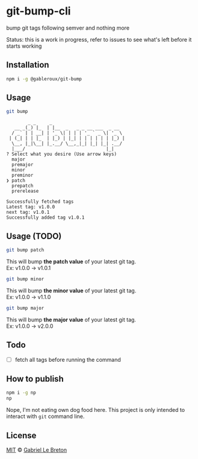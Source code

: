 # git-bump-cli

bump git tags following semver and nothing more

Status: this is a work in progress, refer to issues to see what's left before it starts working

## Installation

```bash
npm i -g @gableroux/git-bump
```

## Usage

```bash
git bump
```

```
        _ _     _
   __ _(_) |_  | |__  _   _ _ __ ___  _ __
  / _` | | __| | '_ \| | | | '_ ` _ \| '_ \
 | (_| | | |_  | |_) | |_| | | | | | | |_) |
  \__, |_|\__| |_.__/ \__,_|_| |_| |_| .__/
  |___/                              |_|
? Select what you desire (Use arrow keys)
  major
  premajor
  minor
  preminor
❯ patch
  prepatch
  prerelease
```

```
Successfully fetched tags
Latest tag: v1.0.0
next tag: v1.0.1
Successfully added tag v1.0.1
```

## Usage (TODO)

```bash
git bump patch
```

This will bump **the patch value** of your latest git tag.  
Ex: v1.0.0 -> v1.0.1

```bash
git bump minor
```

This will bump **the minor value** of your latest git tag.  
Ex: v1.0.0 -> v1.1.0

```bash
git bump major
```

This will bump **the major value** of your latest git tag.  
Ex: v1.0.0 -> v2.0.0

## Todo

- [ ] fetch all tags before running the command

## How to publish

```bash
npm i -g np
np
```

Nope, I'm not eating own dog food here. This project is only intended to interact with `git` command line.

## License

[MIT](LICENSE.md) © [Gabriel Le Breton](https://gableroux.com)

